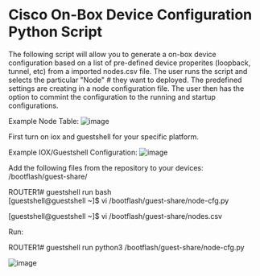 # Cisco On-Box Device Configuration Python Script

The following script will allow you to generate a on-box device configuration based on a list of pre-defined device properites (loopback, tunnel, etc) from a imported nodes.csv file.  The user runs the script and selects the particular "Node" # they want to deployed.   The predefined settings are creating in a node configuration file.  The user then has the option to commint the configuration to the running and startup configurations.

Example Node Table:
![image](https://user-images.githubusercontent.com/63618040/130519098-9e177e8f-50ca-4d44-b041-55cd7b304e1e.png)

First turn on iox and guestshell for your specific platform.

Example IOX/Guestshell Configuration:
![image](https://user-images.githubusercontent.com/63618040/131387300-cad98980-3be1-43aa-bf5b-f5e01e8a2785.png)

Add the following files from the repository to your devices:  /bootflash/guest-share/

ROUTER1# guestshell run bash                                      
[guestshell@guestshell ~]$ vi /bootflash/guest-share/node-cfg.py

[guestshell@guestshell ~]$ vi /bootflash/guest-share/nodes.csv 

Run:

ROUTER1# guestshell run python3 /bootflash/guest-share/node-cfg.py

![image](https://user-images.githubusercontent.com/63618040/130510690-acf8d514-c58d-4c5a-9393-70259b1d4e0f.png)

